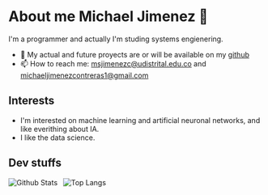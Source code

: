 # About me Michael Jimenez 👋

<!--
**Michael-Steven-Jimenez-contreras/Michael-Steven-Jimenez-contreras** is a ✨ _special_ ✨ repository because its `README.md` (this file) appears on your GitHub profile.

Here are some ideas to get you started:

- 🔭 I’m currently working on ...
- 🌱 I’m currently learning ...
- 👯 I’m looking to collaborate on ...
- 🤔 I’m looking for help with ...
- 💬 Ask me about ...
- 📫 How to reach me: ...
- 😄 Pronouns: ...
- ⚡ Fun fact: ...
-->

I'm a programmer and actually I'm studing systems engienering.

- 💼 My actual and future proyects are or will be available on my [github](https://github.com/Michael-Steven-Jimenez-contreras)
- 📫 How to reach me: msjimenezc@udistrital.edu.co and michaeljimenezcontreras1@gmail.com

## Interests

- I'm interested on machine learning and artificial neuronal networks, and like everithing about IA.
- I like the data science.

## Dev stuffs


<img align="left" alt="Github Stats" src="https://github-readme-stats.vercel.app/api?username=Michael-Jimenez-C&show_icons=true" />    &nbsp;
![Top Langs](https://github-readme-stats.vercel.app/api/top-langs/?username=Michael-Jimenez-C)
